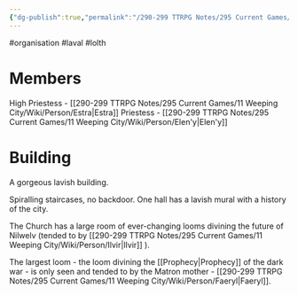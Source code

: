 ```yaml
---
{"dg-publish":true,"permalink":"/290-299 TTRPG Notes/295 Current Games/11 Weeping City/Wiki/Organisation/Church of Lolth/"}
---
```



#organisation #laval #lolth 

# Members

High Priestess - [[290-299 TTRPG Notes/295 Current Games/11 Weeping City/Wiki/Person/Estra\|Estra]]
Priestess - [[290-299 TTRPG Notes/295 Current Games/11 Weeping City/Wiki/Person/Elen'y\|Elen'y]]


# Building 

A gorgeous lavish building.

Spiralling staircases, no backdoor.
One hall has a lavish mural with a history of the city.

The Church has a large room of ever-changing looms divining the future of Nilwelv (tended to by [[290-299 TTRPG Notes/295 Current Games/11 Weeping City/Wiki/Person/Ilvir\|Ilvir]] ). 

The largest loom - the loom divining the [[Prophecy\|Prophecy]] of the dark war - is only seen and tended to by the Matron mother - [[290-299 TTRPG Notes/295 Current Games/11 Weeping City/Wiki/Person/Faeryl\|Faeryl]].